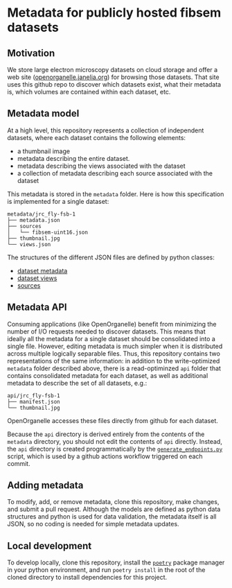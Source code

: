# Metadata for publicly hosted fibsem datasets

## Motivation

We store large electron microscopy datasets on cloud storage and offer a web site ([openorganelle.janelia.org](https://openorganelle.janelia.org/)) for browsing those datasets. That site uses this github repo to discover which datasets exist, what their metadata is, which volumes are contained within each dataset, etc.

## Metadata model

At a high level, this repository represents a collection of independent datasets, where each dataset contains the following elements: 
- a thumbnail image
- metadata describing the entire dataset.  
- metadata describing the views associated with the dataset
- a collection of metadata describing each source associated with the dataset

This metadata is stored in the `metadata` folder. Here is how this specification is implemented for a single dataset:
```
metadata/jrc_fly-fsb-1
├── metadata.json
├── sources
│   └── fibsem-uint16.json
├── thumbnail.jpg
└── views.json
```

The structures of the different JSON files are defined by python classes:
- [dataset metadata](https://github.com/janelia-cosem/fibsem-metadata/blob/master/src/fibsem_metadata/models/metadata.py)
- [dataset views](https://github.com/janelia-cosem/fibsem-metadata/blob/master/src/fibsem_metadata/models/views.py)
- [sources](https://github.com/janelia-cosem/fibsem-metadata/blob/master/src/fibsem_metadata/models/sources.py)

## Metadata API

Consuming applications (like OpenOrganelle) benefit from minimizing the number of I/O requests needed to discover datasets. This means that ideally all the metadata for a single dataset should be consolidated into a single file. However, editing metadata is much simpler when it is distributed across multiple logically separable files. Thus, this repository contains two representations of the same information: in addition to the write-optimized `metadata` folder described above, there is a read-optiminzed `api` folder that contains consolidated metadata for each dataset, as well as additional metadata to describe the set of all datasets, e.g.: 

```
api/jrc_fly-fsb-1
├── manifest.json
└── thumbnail.jpg
```
OpenOrganelle accesses these files directly from github for each dataset.

Because the `api` directory is derived entirely from the contents of the `metadata` directory, you should not edit the contents of `api` directly. Instead, the `api` directory is created programmatically by the [`generate_endpoints.py`](https://github.com/janelia-cosem/fibsem-metadata/blob/master/src/fibsem_metadata/generate_endpoints.py) script, which is used by a github actions workflow triggered on each commit.


## Adding metadata

To modify, add, or remove metadata, clone this repository, make changes, and submit a pull request. Although the models are defined as python data structures and python is used for data validation, the metadata itself is all JSON, so no coding is needed for simple metadata updates.

## Local development

To develop locally, clone this repository, install the [`poetry`](https://python-poetry.org/) package manager in your python environment, and run `poetry install` in the root of the cloned directory to install dependencies for this project. 
